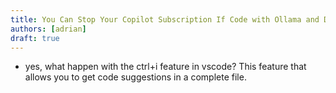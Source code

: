 ```yaml
---
title: You Can Stop Your Copilot Subscription If Code with Ollama and DeepSeek
authors: [adrian]
draft: true
---
```


- yes, what happen with the ctrl+i feature in vscode? This feature that allows you to get code suggestions in a complete file.
<!-- truncate -->